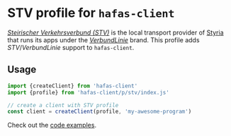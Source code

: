 # STV profile for `hafas-client`

[*Steirischer Verkehrsverbund (STV)*](https://de.wikipedia.org/wiki/Steirischer_Verkehrsverbund) is the local transport provider of [Styria](https://en.wikipedia.org/wiki/Styria) that runs its apps under the [*VerbundLinie*](https://www.verbundlinie.at) brand. This profile adds *STV*/*VerbundLinie* support to `hafas-client`.

## Usage

```js
import {createClient} from 'hafas-client'
import {profile} from 'hafas-client/p/stv/index.js'

// create a client with STV profile
const client = createClient(profile, 'my-awesome-program')
```

Check out the [code examples](example.js).
